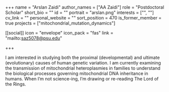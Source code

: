 +++
name = "Arslan Zaidi"
author_names = ["AA Zaidi"]
role = "Postdoctoral Scholar"
short_bio = ""
id = ""
portrait = "arslan.png"
interests = ["", ""]
cv_link = ""
personal_website = ""
sort_position = 470
is_former_member = true
projects = ["mitochondrial_mutation_dynamics"]

[[social]]
    icon = "envelope"
    icon_pack = "fas"
    link = "mailto:saz5078@psu.edu"

+++

I am interested in studying both the proximal (developmental) and
ultimate (evolutionary) causes of human genetic variation.  I am
currently examining the transmission of mitochondrial heteroplasmies
in families to understand the biological processes governing
mitochondrial DNA inheritance in humans.  When I’m not science-ing,
I’m drawing or re-reading The Lord of the Rings.
